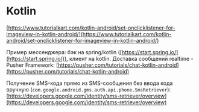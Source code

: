 # Kotlin

[https://www.tutorialkart.com/kotlin-android/set-onclicklistener-for-imageview-in-kotlin-android/](https://www.tutorialkart.com/kotlin-android/set-onclicklistener-for-imageview-in-kotlin-android/)

Пример мессенджера: бэк на spring/kotlin ([https://start.spring.io/](https://start.spring.io/)), клиент на kotlin. Доставка сообщений realtime - Pusher Framework: [https://pusher.com/tutorials/chat-kotlin-android](https://pusher.com/tutorials/chat-kotlin-android)

Получение SMS-кода прямо из SMS-сообщения без ввода кода вручную (`com.google.android.gms.auth.api.phone.SmsRetriever`): [https://developers.google.com/identity/sms-retriever/overview](https://developers.google.com/identity/sms-retriever/overview)
